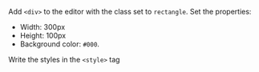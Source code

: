 Add `<div>` to the editor with the class set to `rectangle`. Set the properties:

* Width: 300px
* Height: 100px
* Background color: `#000`.

Write the styles in the `<style>` tag
